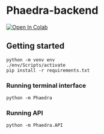 # Phaedra-backend

[![Open In Colab](https://colab.research.google.com/assets/colab-badge.svg)](https://colab.research.google.com/github/000alen/Phaedra/blob/master/backend/Phaedra.ipynb)

## Getting started

```
python -m venv env
./env/Scripts/activate
pip install -r requirements.txt
```

### Running terminal interface

```
python -m Phaedra
```

### Running API

```
python -m Phaedra.API
```
